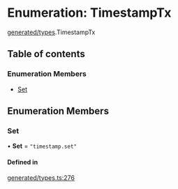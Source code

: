 # Enumeration: TimestampTx

[generated/types](../wiki/generated.types).TimestampTx

## Table of contents

### Enumeration Members

- [Set](../wiki/generated.types.TimestampTx#set)

## Enumeration Members

### Set

• **Set** = ``"timestamp.set"``

#### Defined in

[generated/types.ts:276](https://github.com/PolymeshAssociation/polymesh-sdk/blob/e978aefd/src/generated/types.ts#L276)
